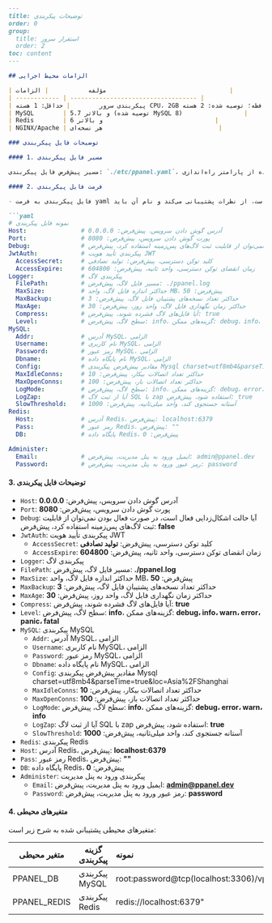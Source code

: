 ```markdown
---
title: توضیحات پیکربندی
order: 0
group: 
  title: استقرار سرور
  order: 2
toc: content
---

## الزامات محیط اجرایی

| مؤلفه           | الزامات                                  |
| ------------ | ----------------------------------- |
| پیکربندی سرور        | حداقل: 1 هسته CPU، 2GB حافظه؛ توصیه شده: 2 هسته CPU، 4GB حافظه |
| MySQL        | 5.7 و بالاتر (توصیه شده MySQL 8)                 |
| Redis        | 6 و بالاتر                               |
| NGINX/Apache | هر نسخه‌ای                                |

### توضیحات فایل پیکربندی

#### 1. مسیر فایل پیکربندی

مسیر پیش‌فرض فایل پیکربندی: `./etc/ppanel.yaml`، می‌توانید با استفاده از پارامتر راه‌اندازی `--config` مسیر فایل پیکربندی را مشخص کنید.

#### 2. فرمت فایل پیکربندی

- فایل پیکربندی به فرمت yaml است، از نظرات پشتیبانی می‌کند و نام آن باید xxx.yaml باشد.

```yaml
# نمونه فایل پیکربندی
Host:               # آدرس گوش دادن سرویس، پیش‌فرض: 0.0.0.0
Port:               # پورت گوش دادن سرویس، پیش‌فرض: 8080
Debug:              # آیا حالت اشکال‌زدایی فعال است، در صورت فعال بودن نمی‌توان از قابلیت ثبت لاگ‌های پس‌زمینه استفاده کرد، پیش‌فرض: false
JwtAuth:            # پیکربندی تأیید هویت JWT
  AccessSecret:     # کلید توکن دسترسی، پیش‌فرض: تولید تصادفی
  AccessExpire:     # زمان انقضای توکن دسترسی، واحد ثانیه، پیش‌فرض: 604800
Logger:             # پیکربندی لاگ
  FilePath:         # مسیر فایل لاگ، پیش‌فرض: ./ppanel.log
  MaxSize:          # حداکثر اندازه فایل لاگ، واحد MB، پیش‌فرض: 50
  MaxBackup:        # حداکثر تعداد نسخه‌های پشتیبان فایل لاگ، پیش‌فرض: 3
  MaxAge:           # حداکثر زمان نگهداری فایل لاگ، واحد روز، پیش‌فرض: 30
  Compress:         # آیا فایل‌های لاگ فشرده شوند، پیش‌فرض: true
  Level:            # سطح لاگ، پیش‌فرض: info، گزینه‌های ممکن: debug، info، warn، error، panic، fatal
MySQL:
  Addr:             # آدرس MySQL، الزامی
  Username:         # نام کاربری MySQL، الزامی
  Password:         # رمز عبور MySQL، الزامی
  Dbname:           # نام پایگاه داده MySQL، الزامی
  Config:           # مقادیر پیش‌فرض پیکربندی Mysql charset=utf8mb4&parseTime=true&loc=Asia%2FShanghai
  MaxIdleConns:     # حداکثر تعداد اتصالات بیکار، پیش‌فرض: 10
  MaxOpenConns:     # حداکثر تعداد اتصالات باز، پیش‌فرض: 100
  LogMode:          # سطح لاگ، پیش‌فرض: info، گزینه‌های ممکن: debug، error، warn، info
  LogZap:           # آیا از ثبت لاگ SQL با zap استفاده شود، پیش‌فرض: true
  SlowThreshold:    # آستانه جستجوی کند، واحد میلی‌ثانیه، پیش‌فرض: 1000
Redis:
  Host:             # آدرس Redis، پیش‌فرض: localhost:6379
  Pass:             # رمز عبور Redis، پیش‌فرض: ""
  DB:               # پایگاه داده Redis، پیش‌فرض: 0

Administer:
  Email:            # ایمیل ورود به پنل مدیریت، پیش‌فرض: admin@ppanel.dev
  Password:         # رمز عبور ورود به پنل مدیریت، پیش‌فرض: password

```

#### 3. توضیحات فایل پیکربندی

- `Host`: آدرس گوش دادن سرویس، پیش‌فرض: **0.0.0.0**
- `Port`: پورت گوش دادن سرویس، پیش‌فرض: **8080**
- `Debug`: آیا حالت اشکال‌زدایی فعال است، در صورت فعال بودن نمی‌توان از قابلیت ثبت لاگ‌های پس‌زمینه استفاده کرد، پیش‌فرض: **false**
- `JwtAuth`: پیکربندی تأیید هویت JWT
  - `AccessSecret`: کلید توکن دسترسی، پیش‌فرض: **تولید تصادفی**
  - `AccessExpire`: زمان انقضای توکن دسترسی، واحد ثانیه، پیش‌فرض: **604800**
- `Logger`: پیکربندی لاگ
- `FilePath`: مسیر فایل لاگ، پیش‌فرض: **./ppanel.log**
- `MaxSize`: حداکثر اندازه فایل لاگ، واحد MB، پیش‌فرض: **50**
- `MaxBackup`: حداکثر تعداد نسخه‌های پشتیبان فایل لاگ، پیش‌فرض: **3**
- `MaxAge`: حداکثر زمان نگهداری فایل لاگ، واحد روز، پیش‌فرض: **30**
- `Compress`: آیا فایل‌های لاگ فشرده شوند، پیش‌فرض: **true**
- `Level`: سطح لاگ، پیش‌فرض: **info**، گزینه‌های ممکن: **debug، info، warn، error، panic، fatal**
- `MySQL`: پیکربندی MySQL
  - `Addr`: آدرس MySQL، الزامی
  - `Username`: نام کاربری MySQL، الزامی
  - `Password`: رمز عبور MySQL، الزامی
  - `Dbname`: نام پایگاه داده MySQL، الزامی
  - `Config`: مقادیر پیش‌فرض پیکربندی Mysql charset=utf8mb4\&parseTime=true\&loc=Asia%2FShanghai
  - `MaxIdleConns`: حداکثر تعداد اتصالات بیکار، پیش‌فرض: **10**
  - `MaxOpenConns`: حداکثر تعداد اتصالات باز، پیش‌فرض: **100**
  - `LogMode`: سطح لاگ، پیش‌فرض: **info**، گزینه‌های ممکن: **debug، error، warn، info**
  - `LogZap`: آیا از ثبت لاگ SQL با zap استفاده شود، پیش‌فرض: **true**
  - `SlowThreshold`: آستانه جستجوی کند، واحد میلی‌ثانیه، پیش‌فرض: **1000**
- `Redis`: پیکربندی Redis
- `Host`: آدرس Redis، پیش‌فرض: **localhost:6379**
- `Pass`: رمز عبور Redis، پیش‌فرض: **""**
- `DB`: پایگاه داده Redis، پیش‌فرض: **0**
- `Administer`: پیکربندی ورود به پنل مدیریت
  - `Email`: ایمیل ورود به پنل مدیریت، پیش‌فرض: **<admin@ppanel.dev>**
  - `Password`: رمز عبور ورود به پنل مدیریت، پیش‌فرض: **password**

#### 4. متغیرهای محیطی

متغیرهای محیطی پشتیبانی شده به شرح زیر است:

| متغیر محیطی          | گزینه پیکربندی     | نمونه                                          |
| ------------- | ------- | :------------------------------------------ |
| PPANEL\_DB    | پیکربندی MySQL | root:password\@tcp(localhost:3306)/vpnboard |
| PPANEL\_REDIS | پیکربندی Redis | redis\://localhost:6379"                    |
```

